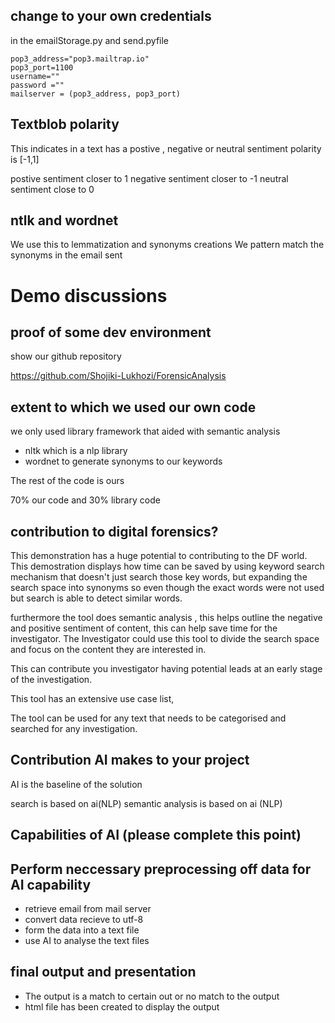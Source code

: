## change to your own credentials

in the emailStorage.py and send.pyfile

    pop3_address="pop3.mailtrap.io"
    pop3_port=1100
    username=""
    password =""
    mailserver = (pop3_address, pop3_port)



## Textblob polarity

This indicates in a text has a postive , negative or neutral sentiment polarity is [-1,1]

postive sentiment closer to 1
negative sentiment closer to -1
neutral sentiment close to 0


## ntlk and wordnet 

We use this to lemmatization and synonyms creations
We pattern match the synonyms in the email sent

# Demo discussions

## proof of some dev environment

show our github repository

https://github.com/Shojiki-Lukhozi/ForensicAnalysis

## extent to which we used our own code

we only used library framework that aided with semantic analysis 
- nltk which is a nlp library
- wordnet to generate synonyms to our keywords

The rest of the code is ours

70% our code and 30% library code

## contribution to digital forensics?

This demonstration has a huge potential to contributing to the DF world.
This demostration displays how time can be saved by using keyword search mechanism that doesn't just search those key words,
but expanding the search space into synonyms so even though the exact words were not used but search is able to detect similar words. 

furthermore the tool does semantic analysis , this helps outline the negative and positive sentiment of content, this can help save time for the investigator. The Investigator could use this tool to divide the search space and focus on the content they are interested in.

This can contribute you investigator having potential leads at an early stage of the investigation.

This tool has an extensive use case list,

The tool can be used for any text that needs to be categorised and searched for any investigation.

## Contribution AI makes to your project

AI is the baseline of the solution 

search is based on ai(NLP)
semantic analysis is based on ai (NLP)


## Capabilities of AI (please complete this point)


## Perform neccessary preprocessing off data for AI capability

- retrieve email from mail server
- convert data recieve to utf-8
- form the data into a text file 
- use AI to analyse the text files


## final output and presentation

- The output is a match to certain out or no match to the output
- html file has been created to display the output
